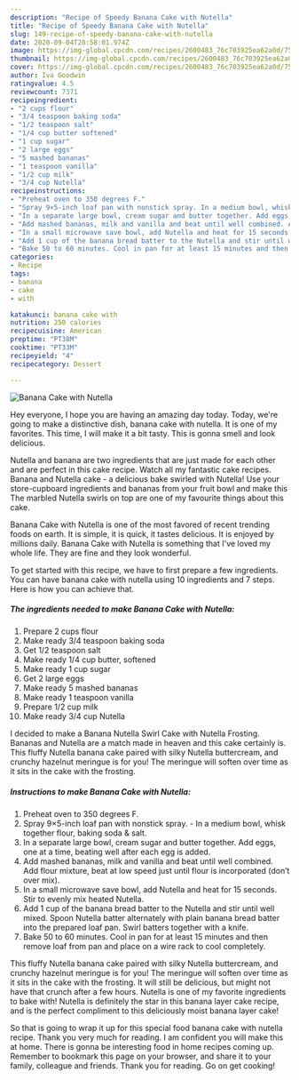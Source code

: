 ```yaml
---
description: "Recipe of Speedy Banana Cake with Nutella"
title: "Recipe of Speedy Banana Cake with Nutella"
slug: 149-recipe-of-speedy-banana-cake-with-nutella
date: 2020-09-04T20:58:01.974Z
image: https://img-global.cpcdn.com/recipes/2600483_76c703925ea62a0d/751x532cq70/banana-cake-with-nutella-recipe-main-photo.jpg
thumbnail: https://img-global.cpcdn.com/recipes/2600483_76c703925ea62a0d/751x532cq70/banana-cake-with-nutella-recipe-main-photo.jpg
cover: https://img-global.cpcdn.com/recipes/2600483_76c703925ea62a0d/751x532cq70/banana-cake-with-nutella-recipe-main-photo.jpg
author: Iva Goodwin
ratingvalue: 4.5
reviewcount: 7371
recipeingredient:
- "2 cups flour"
- "3/4 teaspoon baking soda"
- "1/2 teaspoon salt"
- "1/4 cup butter softened"
- "1 cup sugar"
- "2 large eggs"
- "5 mashed bananas"
- "1 teaspoon vanilla"
- "1/2 cup milk"
- "3/4 cup Nutella"
recipeinstructions:
- "Preheat oven to 350 degrees F."
- "Spray 9×5-inch loaf pan with nonstick spray. In a medium bowl, whisk together flour, baking soda &amp; salt."
- "In a separate large bowl, cream sugar and butter together. Add eggs, one at a time, beating well after each egg is added."
- "Add mashed bananas, milk and vanilla and beat until well combined. Add flour mixture, beat at low speed just until flour is incorporated (don’t over mix)."
- "In a small microwave save bowl, add Nutella and heat for 15 seconds. Stir to evenly mix heated Nutella."
- "Add 1 cup of the banana bread batter to the Nutella and stir until well mixed. Spoon Nutella batter alternately with plain banana bread batter into the prepared loaf pan. Swirl batters together with a knife."
- "Bake 50 to 60 minutes. Cool in pan for at least 15 minutes and then remove loaf from pan and place on a wire rack to cool completely."
categories:
- Recipe
tags:
- banana
- cake
- with

katakunci: banana cake with 
nutrition: 250 calories
recipecuisine: American
preptime: "PT38M"
cooktime: "PT33M"
recipeyield: "4"
recipecategory: Dessert

---
```



![Banana Cake with Nutella](https://img-global.cpcdn.com/recipes/2600483_76c703925ea62a0d/751x532cq70/banana-cake-with-nutella-recipe-main-photo.jpg)

Hey everyone, I hope you are having an amazing day today. Today, we're going to make a distinctive dish, banana cake with nutella. It is one of my favorites. This time, I will make it a bit tasty. This is gonna smell and look delicious.

Nutella and banana are two ingredients that are just made for each other and are perfect in this cake recipe. Watch all my fantastic cake recipes. Banana and Nutella cake - a delicious bake swirled with Nutella! Use your store-cupboard ingredients and bananas from your fruit bowl and make this The marbled Nutella swirls on top are one of my favourite things about this cake.

Banana Cake with Nutella is one of the most favored of recent trending foods on earth. It is simple, it is quick, it tastes delicious. It is enjoyed by millions daily. Banana Cake with Nutella is something that I've loved my whole life. They are fine and they look wonderful.


To get started with this recipe, we have to first prepare a few ingredients. You can have banana cake with nutella using 10 ingredients and 7 steps. Here is how you can achieve that.

<!--inarticleads1-->

##### The ingredients needed to make Banana Cake with Nutella:

1. Prepare 2 cups flour
1. Make ready 3/4 teaspoon baking soda
1. Get 1/2 teaspoon salt
1. Make ready 1/4 cup butter, softened
1. Make ready 1 cup sugar
1. Get 2 large eggs
1. Make ready 5 mashed bananas
1. Make ready 1 teaspoon vanilla
1. Prepare 1/2 cup milk
1. Make ready 3/4 cup Nutella


I decided to make a Banana Nutella Swirl Cake with Nutella Frosting. Bananas and Nutella are a match made in heaven and this cake certainly is. This fluffy Nutella banana cake paired with silky Nutella buttercream, and crunchy hazelnut meringue is for you! The meringue will soften over time as it sits in the cake with the frosting. 

<!--inarticleads2-->

##### Instructions to make Banana Cake with Nutella:

1. Preheat oven to 350 degrees F.
1. Spray 9×5-inch loaf pan with nonstick spray. - In a medium bowl, whisk together flour, baking soda &amp; salt.
1. In a separate large bowl, cream sugar and butter together. Add eggs, one at a time, beating well after each egg is added.
1. Add mashed bananas, milk and vanilla and beat until well combined. Add flour mixture, beat at low speed just until flour is incorporated (don’t over mix).
1. In a small microwave save bowl, add Nutella and heat for 15 seconds. Stir to evenly mix heated Nutella.
1. Add 1 cup of the banana bread batter to the Nutella and stir until well mixed. Spoon Nutella batter alternately with plain banana bread batter into the prepared loaf pan. Swirl batters together with a knife.
1. Bake 50 to 60 minutes. Cool in pan for at least 15 minutes and then remove loaf from pan and place on a wire rack to cool completely.


This fluffy Nutella banana cake paired with silky Nutella buttercream, and crunchy hazelnut meringue is for you! The meringue will soften over time as it sits in the cake with the frosting. It will still be delicious, but might not have that crunch after a few hours. Nutella is one of my favorite ingredients to bake with! Nutella is definitely the star in this banana layer cake recipe, and is the perfect compliment to this deliciously moist banana layer cake! 

So that is going to wrap it up for this special food banana cake with nutella recipe. Thank you very much for reading. I am confident you will make this at home. There is gonna be interesting food in home recipes coming up. Remember to bookmark this page on your browser, and share it to your family, colleague and friends. Thank you for reading. Go on get cooking!
